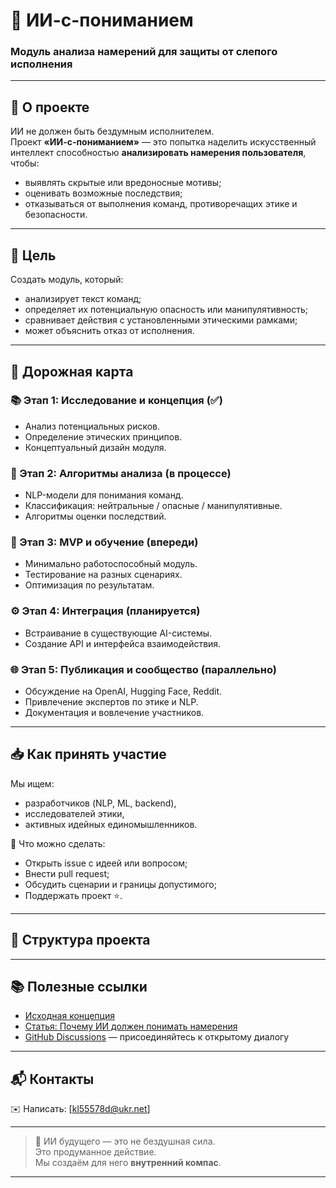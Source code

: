 # 🤖 ИИ-с-пониманием

### Модуль анализа намерений для защиты от слепого исполнения

---

## 🧭 О проекте

ИИ не должен быть бездумным исполнителем.  
Проект **«ИИ-с-пониманием»** — это попытка наделить искусственный интеллект способностью **анализировать намерения пользователя**, чтобы:

- выявлять скрытые или вредоносные мотивы;
- оценивать возможные последствия;
- отказываться от выполнения команд, противоречащих этике и безопасности.

---

## 🎯 Цель

Создать модуль, который:
- анализирует текст команд;
- определяет их потенциальную опасность или манипулятивность;
- сравнивает действия с установленными этическими рамками;
- может объяснить отказ от исполнения.

---

## 🚀 Дорожная карта

### 📚 Этап 1: Исследование и концепция (✅)
- Анализ потенциальных рисков.
- Определение этических принципов.
- Концептуальный дизайн модуля.

### 🧠 Этап 2: Алгоритмы анализа (в процессе)
- NLP-модели для понимания команд.
- Классификация: нейтральные / опасные / манипулятивные.
- Алгоритмы оценки последствий.

### 🔬 Этап 3: MVP и обучение (впереди)
- Минимально работоспособный модуль.
- Тестирование на разных сценариях.
- Оптимизация по результатам.

### ⚙️ Этап 4: Интеграция (планируется)
- Встраивание в существующие AI-системы.
- Создание API и интерфейса взаимодействия.

### 🌐 Этап 5: Публикация и сообщество (параллельно)
- Обсуждение на OpenAI, Hugging Face, Reddit.
- Привлечение экспертов по этике и NLP.
- Документация и вовлечение участников.

---

## 📥 Как принять участие

Мы ищем:
- разработчиков (NLP, ML, backend),
- исследователей этики,
- активных идейных единомышленников.

📌 Что можно сделать:
- Открыть issue с идеей или вопросом;
- Внести pull request;
- Обсудить сценарии и границы допустимого;
- Поддержать проект ⭐️.

---

## 📂 Структура проекта



---

## 📚 Полезные ссылки

- [Исходная концепция](#)  
- [Статья: Почему ИИ должен понимать намерения](#)  
- [GitHub Discussions](#) — присоединяйтесь к открытому диалогу

---

## 📬 Контакты

✉️ Написать: [kl55578d@ukr.net]  


---

> 🤝 ИИ будущего — это не бездушная сила.  
> Это продуманное действие.  
> Мы создаём для него **внутренний компас**.

---

